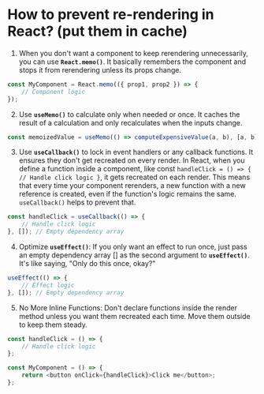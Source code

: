 # How to prevent re-rendering in React?  (put them in cache)   

1. When you don't want a component to keep rerendering unnecessarily, you can use __`React.memo()`__. It basically remembers the component and stops it from rerendering unless its props change.   
 
```javascript
const MyComponent = React.memo(({ prop1, prop2 }) => {
    // Component logic
});


```
2. Use __`useMemo()`__ to calculate only when needed or once. It caches the result of a calculation and only recalculates when the inputs change.   
 
```javascript
const memoizedValue = useMemo(() => computeExpensiveValue(a, b), [a, b]);

```
3. Use __`useCallback()`__ to lock in event handlers or any callback functions. It ensures they don't get recreated on every render.  In React, when you define a function inside a component, like const `handleClick = () => { // Handle click logic }`, it gets recreated on each render. This means that every time your component rerenders, a new function with a new reference is created, even if the function's logic remains the same. `useCallback()` helps to prevent that. 

```javascript
const handleClick = useCallback(() => {
    // Handle click logic
}, []); // Empty dependency array

```


4. Optimize __`useEffect()`__: If you only want an effect to run once, just pass an empty dependency array [] as the second argument to __`useEffect()`__. It's like saying, "Only do this once, okay?"  

```javascript
useEffect(() => {
    // Effect logic
}, []); // Empty dependency array

```

5. No More Inline Functions: Don't declare functions inside the render method unless you want them recreated each time. Move them outside to keep them steady. 

```javascript
const handleClick = () => {
    // Handle click logic
};

const MyComponent = () => {
    return <button onClick={handleClick}>Click me</button>;
};

``` 

